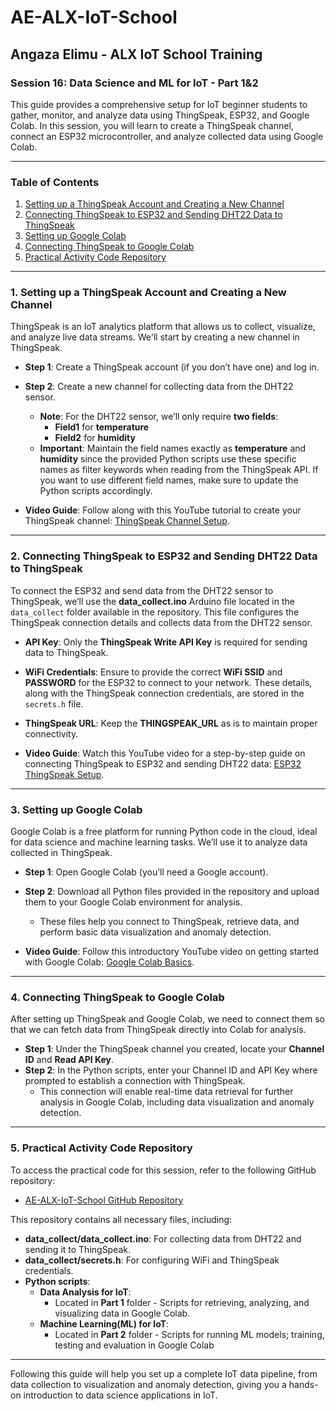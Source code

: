 # AE-ALX-IoT-School
## Angaza Elimu - ALX IoT School Training

### Session 16: Data Science and ML for IoT - Part 1&2

This guide provides a comprehensive setup for IoT beginner students to gather, monitor, and analyze data using ThingSpeak, ESP32, and Google Colab. In this session, you will learn to create a ThingSpeak channel, connect an ESP32 microcontroller, and analyze collected data using Google Colab.

---

### Table of Contents
1. [Setting up a ThingSpeak Account and Creating a New Channel](#1-setting-up-a-thingspeak-account-and-creating-a-new-channel)
2. [Connecting ThingSpeak to ESP32 and Sending DHT22 Data to ThingSpeak](#2-connecting-thingspeak-to-esp32-and-sending-dht22-data-to-thingspeak)
3. [Setting up Google Colab](#3-setting-up-google-colab)
4. [Connecting ThingSpeak to Google Colab](#4-connecting-thingspeak-to-google-colab)
5. [Practical Activity Code Repository](#5-practical-activity-code-repository)

---

### 1. Setting up a ThingSpeak Account and Creating a New Channel
ThingSpeak is an IoT analytics platform that allows us to collect, visualize, and analyze live data streams. We'll start by creating a new channel in ThingSpeak.

- **Step 1**: Create a ThingSpeak account (if you don’t have one) and log in.
- **Step 2**: Create a new channel for collecting data from the DHT22 sensor.
  - **Note**: For the DHT22 sensor, we’ll only require **two fields**:
    - **Field1** for **temperature**
    - **Field2** for **humidity**
  - **Important**: Maintain the field names exactly as **temperature** and **humidity** since the provided Python scripts use these specific names as filter keywords when reading from the ThingSpeak API. If you want to use different field names, make sure to update the Python scripts accordingly.

- **Video Guide**: Follow along with this YouTube tutorial to create your ThingSpeak channel: [ThingSpeak Channel Setup](https://youtu.be/8fcQuMRSNBw).

---

### 2. Connecting ThingSpeak to ESP32 and Sending DHT22 Data to ThingSpeak
To connect the ESP32 and send data from the DHT22 sensor to ThingSpeak, we’ll use the **data_collect.ino** Arduino file located in the `data_collect` folder available in the repository. This file configures the ThingSpeak connection details and collects data from the DHT22 sensor.

- **API Key**: Only the **ThingSpeak Write API Key** is required for sending data to ThingSpeak.
- **WiFi Credentials**: Ensure to provide the correct **WiFi SSID** and **PASSWORD** for the ESP32 to connect to your network. These details, along with the ThingSpeak connection credentials, are stored in the `secrets.h` file.
- **ThingSpeak URL**: Keep the **THINGSPEAK_URL** as is to maintain proper connectivity.

- **Video Guide**: Watch this YouTube video for a step-by-step guide on connecting ThingSpeak to ESP32 and sending DHT22 data: [ESP32 ThingSpeak Setup](https://youtu.be/f4ps1oCYeKk).

---

### 3. Setting up Google Colab
Google Colab is a free platform for running Python code in the cloud, ideal for data science and machine learning tasks. We’ll use it to analyze data collected in ThingSpeak.

- **Step 1**: Open Google Colab (you’ll need a Google account).
- **Step 2**: Download all Python files provided in the repository and upload them to your Google Colab environment for analysis.
  - These files help you connect to ThingSpeak, retrieve data, and perform basic data visualization and anomaly detection.

- **Video Guide**: Follow this introductory YouTube video on getting started with Google Colab: [Google Colab Basics](https://youtu.be/RLYoEyIHL6A).

---

### 4. Connecting ThingSpeak to Google Colab
After setting up ThingSpeak and Google Colab, we need to connect them so that we can fetch data from ThingSpeak directly into Colab for analysis.

- **Step 1**: Under the ThingSpeak channel you created, locate your **Channel ID** and **Read API Key**.
- **Step 2**: In the Python scripts, enter your Channel ID and API Key where prompted to establish a connection with ThingSpeak.
  - This connection will enable real-time data retrieval for further analysis in Google Colab, including data visualization and anomaly detection.

---

### 5. Practical Activity Code Repository
To access the practical code for this session, refer to the following GitHub repository:
- [AE-ALX-IoT-School GitHub Repository](https://github.com/ellie-ochieno/AE-ALX-IoT-School)

This repository contains all necessary files, including:
  - **data_collect/data_collect.ino**: For collecting data from DHT22 and sending it to ThingSpeak.
  - **data_collect/secrets.h**: For configuring WiFi and ThingSpeak credentials.
  - **Python scripts**: 
    - **Data Analysis for IoT**: 
      - Located in **Part 1** folder - Scripts for retrieving, analyzing, and visualizing data in Google Colab.
    - **Machine Learning(ML) for IoT**: 
      - Located in **Part 2** folder - Scripts for running ML models; training, testing and evaluation in Google Colab

---

Following this guide will help you set up a complete IoT data pipeline, from data collection to visualization and anomaly detection, giving you a hands-on introduction to data science applications in IoT.
